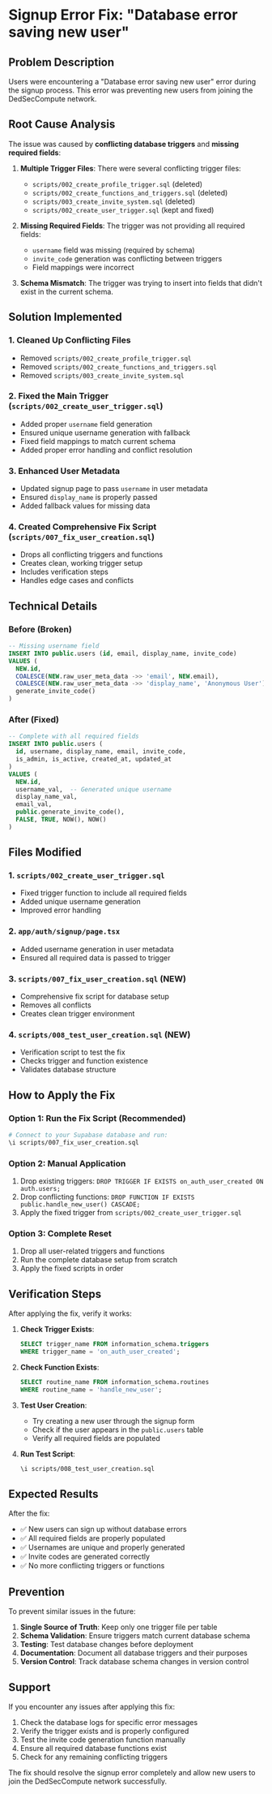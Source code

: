 # Signup Error Fix: "Database error saving new user"

## Problem Description
Users were encountering a "Database error saving new user" error during the signup process. This error was preventing new users from joining the DedSecCompute network.

## Root Cause Analysis
The issue was caused by **conflicting database triggers** and **missing required fields**:

1. **Multiple Trigger Files**: There were several conflicting trigger files:
   - `scripts/002_create_profile_trigger.sql` (deleted)
   - `scripts/002_create_functions_and_triggers.sql` (deleted)
   - `scripts/003_create_invite_system.sql` (deleted)
   - `scripts/002_create_user_trigger.sql` (kept and fixed)

2. **Missing Required Fields**: The trigger was not providing all required fields:
   - `username` field was missing (required by schema)
   - `invite_code` generation was conflicting between triggers
   - Field mappings were incorrect

3. **Schema Mismatch**: The trigger was trying to insert into fields that didn't exist in the current schema.

## Solution Implemented

### 1. Cleaned Up Conflicting Files
- Removed `scripts/002_create_profile_trigger.sql`
- Removed `scripts/002_create_functions_and_triggers.sql`
- Removed `scripts/003_create_invite_system.sql`

### 2. Fixed the Main Trigger (`scripts/002_create_user_trigger.sql`)
- Added proper `username` field generation
- Ensured unique username generation with fallback
- Fixed field mappings to match current schema
- Added proper error handling and conflict resolution

### 3. Enhanced User Metadata
- Updated signup page to pass `username` in user metadata
- Ensured `display_name` is properly passed
- Added fallback values for missing data

### 4. Created Comprehensive Fix Script (`scripts/007_fix_user_creation.sql`)
- Drops all conflicting triggers and functions
- Creates clean, working trigger setup
- Includes verification steps
- Handles edge cases and conflicts

## Technical Details

### Before (Broken)
```sql
-- Missing username field
INSERT INTO public.users (id, email, display_name, invite_code)
VALUES (
  NEW.id,
  COALESCE(NEW.raw_user_meta_data ->> 'email', NEW.email),
  COALESCE(NEW.raw_user_meta_data ->> 'display_name', 'Anonymous User'),
  generate_invite_code()
)
```

### After (Fixed)
```sql
-- Complete with all required fields
INSERT INTO public.users (
  id, username, display_name, email, invite_code,
  is_admin, is_active, created_at, updated_at
)
VALUES (
  NEW.id,
  username_val,  -- Generated unique username
  display_name_val,
  email_val,
  public.generate_invite_code(),
  FALSE, TRUE, NOW(), NOW()
)
```

## Files Modified

### 1. `scripts/002_create_user_trigger.sql`
- Fixed trigger function to include all required fields
- Added unique username generation
- Improved error handling

### 2. `app/auth/signup/page.tsx`
- Added username generation in user metadata
- Ensured all required data is passed to trigger

### 3. `scripts/007_fix_user_creation.sql` (NEW)
- Comprehensive fix script for database setup
- Removes all conflicts
- Creates clean trigger environment

### 4. `scripts/008_test_user_creation.sql` (NEW)
- Verification script to test the fix
- Checks trigger and function existence
- Validates database structure

## How to Apply the Fix

### Option 1: Run the Fix Script (Recommended)
```bash
# Connect to your Supabase database and run:
\i scripts/007_fix_user_creation.sql
```

### Option 2: Manual Application
1. Drop existing triggers: `DROP TRIGGER IF EXISTS on_auth_user_created ON auth.users;`
2. Drop conflicting functions: `DROP FUNCTION IF EXISTS public.handle_new_user() CASCADE;`
3. Apply the fixed trigger from `scripts/002_create_user_trigger.sql`

### Option 3: Complete Reset
1. Drop all user-related triggers and functions
2. Run the complete database setup from scratch
3. Apply the fixed scripts in order

## Verification Steps

After applying the fix, verify it works:

1. **Check Trigger Exists**:
   ```sql
   SELECT trigger_name FROM information_schema.triggers 
   WHERE trigger_name = 'on_auth_user_created';
   ```

2. **Check Function Exists**:
   ```sql
   SELECT routine_name FROM information_schema.routines 
   WHERE routine_name = 'handle_new_user';
   ```

3. **Test User Creation**:
   - Try creating a new user through the signup form
   - Check if the user appears in the `public.users` table
   - Verify all required fields are populated

4. **Run Test Script**:
   ```bash
   \i scripts/008_test_user_creation.sql
   ```

## Expected Results

After the fix:
- ✅ New users can sign up without database errors
- ✅ All required fields are properly populated
- ✅ Usernames are unique and properly generated
- ✅ Invite codes are generated correctly
- ✅ No more conflicting triggers or functions

## Prevention

To prevent similar issues in the future:

1. **Single Source of Truth**: Keep only one trigger file per table
2. **Schema Validation**: Ensure triggers match current database schema
3. **Testing**: Test database changes before deployment
4. **Documentation**: Document all database triggers and their purposes
5. **Version Control**: Track database schema changes in version control

## Support

If you encounter any issues after applying this fix:

1. Check the database logs for specific error messages
2. Verify the trigger exists and is properly configured
3. Test the invite code generation function manually
4. Ensure all required database functions exist
5. Check for any remaining conflicting triggers

The fix should resolve the signup error completely and allow new users to join the DedSecCompute network successfully.
